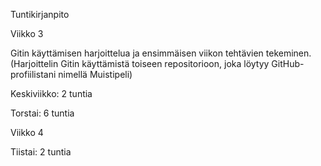 Tuntikirjanpito

Viikko 3

Gitin käyttämisen harjoittelua ja ensimmäisen viikon tehtävien tekeminen. 
(Harjoittelin Gitin käyttämistä toiseen repositorioon, joka löytyy GitHub-profiilistani nimellä Muistipeli)

Keskiviikko: 2 tuntia

Torstai: 6 tuntia

Viikko 4

Tiistai: 2 tuntia
